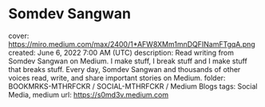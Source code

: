 # Somdev Sangwan

cover: https://miro.medium.com/max/2400/1*AFW8XMm1mnDQFINamFTgqA.png
created: June 6, 2022 7:00 AM (UTC)
description: Read writing from Somdev Sangwan on Medium. I make stuff, I break stuff and I make stuff that breaks stuff. Every day, Somdev Sangwan and thousands of other voices read, write, and share important stories on Medium.
folder: BOOKMRKS-MTHRFCKR / SOCIAL-MTHRFCKR / Medium Blogs
tags: Social Media, medium
url: https://s0md3v.medium.com